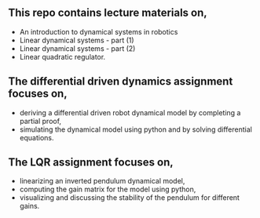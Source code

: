 ## This repo contains lecture materials on,

- An introduction to dynamical systems in robotics
- Linear dynamical systems - part (1)
- Linear dynamical systems - part (2)
- Linear quadratic regulator.

## The differential driven dynamics assignment focuses on,
- deriving a differential driven robot dynamical model by completing a partial proof,
- simulating the dynamical model using python and by solving differential equations.

## The LQR assignment focuses on,
- linearizing an inverted pendulum dynamical model,
- computing the gain matrix for the model using python,
- visualizing and discussing the stability of the pendulum for different gains.
